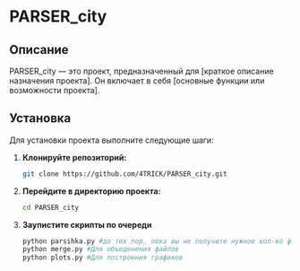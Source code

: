 # PARSER_city

## Описание

PARSER_city — это проект, предназначенный для [краткое описание назначения проекта]. Он включает в себя [основные функции или возможности проекта].

## Установка

Для установки проекта выполните следующие шаги:

1. **Клонируйте репозиторий:**
   ```bash
   git clone https://github.com/4TRICK/PARSER_city.git
   ```
2. **Перейдите в директорию проекта:**
   ```bash
   cd PARSER_city
   ```

4. **Заупистите скрипты по очереди**
   ```bash
   python parsihka.py #до тех пор, пока вы не получите нужное кол-во файлов
   python merge.py #Для объеденения файлов
   python plots.py #Для построения графиков
   ```
